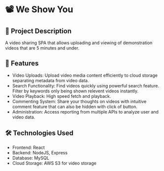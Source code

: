 # 📽️ We Show You 

## 📖 Project Description
A video sharing SPA that allows uploading and viewing of demonstration videos that are 5 minutes and under. 

## 🚀 Features
- Video Uploads: Upload video media content efficiently to cloud storage separating metadata from video data.
- Search Functionality: Find videos quickly using powerful search feature. Filter by keywords only being shown relevent videos instantly.
- Video Playback: High speed fetch and playback.
- Commenting System: Share your thoughts on videos with intuitive comment feature that can also be hidden with click of button.
- Administration: Access reporting from multiple APIs to analyze user and video data.

## 🛠️ Technologies Used
- Frontend: React 
- Backend: NodeJS, Express
- Database: MySQL 
- Cloud Storage: AWS S3 for video storage






